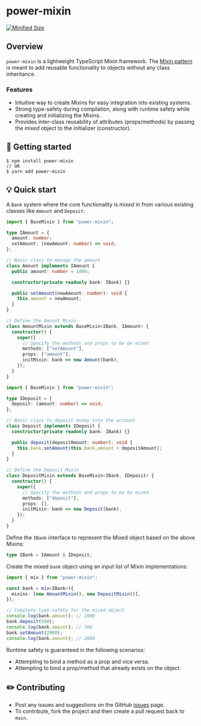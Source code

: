 # power-mixin

[![Minified Size](https://badgen.net/bundlephobia/min/power-mixin)](https://bundlephobia.com/result?p=power-mixin)

## Overview

`power-mixin` is a lightweight TypeScript Mixin framework. The [Mixin pattern](https://www.patterns.dev/vanilla/mixin-pattern/) is meant to add reusable functionality to objects without any class inheritance.

### Features

- Intuitive way to create Mixins for easy integration into existing systems.
- Strong type-safety during compilation, along with runtime safety while creating and initializing the Mixins.
- Provides inter-class reusability of attributes (props/methods) by passing the _mixed_ object to the initializer (constructor).

## 🏁 Getting started

```
$ npm install power-mixin
// OR
$ yarn add power-mixin
```

## 💡 Quick start

A `Bank` system where the core functionality is _mixed_ in from various existing classes like `Amount` and `Deposit`:

```typescript
import { BaseMixin } from "power-mixin";

type IAmount = {
  amount: number;
  setAmount: (newAmount: number) => void;
};

// Basic class to manage the amount
class Amount implements IAmount {
  public amount: number = 1000;

  constructor(private readonly bank: IBank) {}

  public setAmount(newAmount: number): void {
    this.amount = newAmount;
  }
}

// Define the Amount Mixin
class AmountMixin extends BaseMixin<IBank, IAmount> {
  constructor() {
    super({
      // Specify the methods and props to be be mixed
      methods: ["setAmount"],
      props: ["amount"],
      initMixin: bank => new Amount(bank),
    });
  }
}
```

```typescript
import { BaseMixin } from "power-mixin";

type IDeposit = {
  deposit: (amount: number) => void;
};

// Basic class to deposit money into the account
class Deposit implements IDeposit {
  constructor(private readonly bank: IBank) {}

  public deposit(depositAmount: number): void {
    this.bank.setAmount(this.bank.amount + depositAmount);
  }
}

// Define the Deposit Mixin
class DepositMixin extends BaseMixin<IBank, IDeposit> {
  constructor() {
    super({
      // Specify the methods and props to be be mixed
      methods: ["deposit"],
      props: [],
      initMixin: bank => new Deposit(bank),
    });
  }
}
```

Define the `IBank` interface to represent the Mixed object based on the above Mixins:

```typescript
type IBank = IAmount & IDeposit;
```

Create the mixed `bank` object using an input list of Mixin implementations:

```typescript
import { mix } from "power-mixin";

const bank = mix<IBank>({
  mixins: [new AmountMixin(), new DepositMixin()],
});

// Complete type-safety for the mixed object
console.log(bank.amount); // 1000
bank.deposit(500);
console.log(bank.amount); // 500
bank.setAmount(2000);
console.log(bank.amount); // 2000
```

Runtime safety is guaranteed in the following scenarios:

- Attempting to bind a method as a prop and vice versa.
- Attempting to bind a prop/method that already exists on the object.

## ✏️ Contributing

- Post any issues and suggestions on the GitHub [issues](https://github.com/hasnainroopawalla/power-mixin/issues) page.
- To contribute, fork the project and then create a pull request back to `main`.
